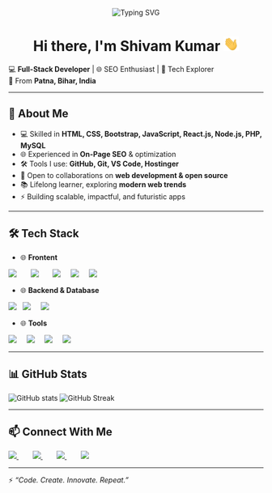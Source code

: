 <!-- Futuristic Animated GitHub Profile README for Shivam Kumar -->

<p align="center">
  <img src="https://readme-typing-svg.herokuapp.com?font=Fira+Code&weight=500&size=24&duration=4000&pause=1000&color=00F7FF&center=true&vCenter=true&width=600&lines=Hi%2C+I'm+Shivam+Kumar+👋;Full-Stack+Developer+💻;SEO+Enthusiast+🌐;Open+Source+Contributor+🚀;Always+Learning+%26+Building+✨" alt="Typing SVG" />
</p>

<h1 align="center">Hi there, I'm Shivam Kumar <img src="https://raw.githubusercontent.com/ABSphreak/ABSphreak/master/gifs/Hi.gif" width="30px"></h1>

💻 **Full-Stack Developer** | 🌐 SEO Enthusiast | 🚀 Tech Explorer  
📍 From **Patna, Bihar, India**  

---

## 🌟 About Me  
- 💻 Skilled in **HTML, CSS, Bootstrap, JavaScript, React.js, Node.js, PHP, MySQL**  
- 🌐 Experienced in **On-Page SEO** & optimization  
- 🛠️ Tools I use: **GitHub, Git, VS Code, Hostinger**  
- 🤝 Open to collaborations on **web development & open source**  
- 📚 Lifelong learner, exploring **modern web trends**  
- ⚡ Building scalable, impactful, and futuristic apps  

---

## 🛠️ Tech Stack  

- 🌐 **Frontent**
<p align="start">
  <img src="https://img.shields.io/badge/HTML5-E34F26?style=for-the-badge&logo=html5&logoColor=white" /> &nbsp; &nbsp; &nbsp;
  <img src="https://img.shields.io/badge/CSS3-1572B6?style=for-the-badge&logo=css3&logoColor=white" /> &nbsp; &nbsp; &nbsp;
  <img src="https://img.shields.io/badge/Bootstrap-7952B3?style=for-the-badge&logo=bootstrap&logoColor=white" /> &nbsp; &nbsp;
  <img src="https://img.shields.io/badge/JavaScript-F7DF1E?style=for-the-badge&logo=javascript&logoColor=black" /> &nbsp; &nbsp;
  <img src="https://img.shields.io/badge/React-20232A?style=for-the-badge&logo=react&logoColor=61DAFB" /> &nbsp; &nbsp;
</p>

- 🌐 **Backend & Database**
<p align="start">
  <img src="https://img.shields.io/badge/Node.js-339933?style=for-the-badge&logo=nodedotjs&logoColor=white" /> &nbsp; 
  <img src="https://img.shields.io/badge/PHP-777BB4?style=for-the-badge&logo=php&logoColor=white" /> &nbsp; &nbsp;
  <img src="https://img.shields.io/badge/MySQL-005C84?style=for-the-badge&logo=mysql&logoColor=white" /> &nbsp; &nbsp;
</p>

- 🌐 **Tools**
<p align="start">
  <img src="https://img.shields.io/badge/Git-F05032?style=for-the-badge&logo=git&logoColor=white" /> &nbsp; &nbsp;
  <img src="https://img.shields.io/badge/GitHub-181717?style=for-the-badge&logo=github&logoColor=white" /> &nbsp; &nbsp;
  <img src="https://img.shields.io/badge/VS_Code-0078D4?style=for-the-badge&logo=visual-studio-code&logoColor=white" /> &nbsp; &nbsp;
  <img src="https://img.shields.io/badge/Hostinger-673DE6?style=for-the-badge&logo=hostinger&logoColor=white" />&nbsp; &nbsp;
</p>

---

## 📊 GitHub Stats  
<p align="start">
  <img src="https://github-readme-stats.vercel.app/api?username=Shivam-developer-2025&show_icons=true&theme=tokyonight&hide_border=true" alt="GitHub stats" />


  <img src="https://streak-stats.demolab.com?user=Shivam-developer-2025&theme=tokyonight&hide_border=true" alt="GitHub Streak" />
</p>

---
## 📫 Connect With Me  

<p align="left">
 
  <a href="https://www.linkedin.com/in/shivam-kumar-28cse23/">
    <img src="https://img.shields.io/badge/LinkedIn-0077B5" />
  </a>  &nbsp; &nbsp;&nbsp; &nbsp;
  <a href="https://www.instagram.com/the_ighunter/">
    <img src="https://img.shields.io/badge/Instagram-E4405F?style=for-the-badge&logo=instagram&logoColor=white" />
  </a> &nbsp; &nbsp;&nbsp; &nbsp;
  <a href="https://www.facebook.com/shivam.kumarshah.737">
    <img src="https://img.shields.io/badge/Facebook-1877F2?style=for-the-badge&logo=facebook&logoColor=white" />
  </a> &nbsp; &nbsp;&nbsp; &nbsp;
  <a href="https://github.com/Shivam-developer-2025/Portfolio-Shivam-Kumar">
    <img src="https://img.shields.io/badge/Portfolio-000000?style=for-the-badge&logo=firefox&logoColor=white" />
  </a>
  
</p>

---

⚡ *“Code. Create. Innovate. Repeat.”*  
